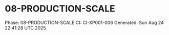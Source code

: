 # 08-PRODUCTION-SCALE
Phase: 08-PRODUCTION-SCALE
CI: CI-XP001-006
Generated: Sun Aug 24 22:41:28 UTC 2025
